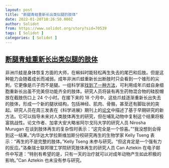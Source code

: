 ```yaml
---
layout: post
title: "断腿青蛙重新长出类似腿的肢体"
date: 2022-01-28T10:26:50.000Z
author: Solidot
from: https://www.solidot.org/story?sid=70539
tags: [ Solidot ]
categories: [ Solidot ]
---
```

<!--1643365610000-->
[断腿青蛙重新长出类似腿的肢体](https://www.solidot.org/story?sid=70539)
------

<div>
非洲爪蛙是身体恢复方面的大师，在蝌蚪时能轻松再生失去的尾巴和后肢。但是这种能力会随着成长而减弱。成年非洲爪蛙重新长出断肢时只会看到一个锥形的尖刺，它更像是爪子而不是腿。一组科学家<a href="https://www.nytimes.com/2022/01/26/science/frogs-grow-limbs-back.html">找到了一种方法</a>，可利用成年爪蛙自身细胞重新长出虽不完美但功能齐全的肢体。研究人员将装有再生药物混合物的硅胶帽放在截肢伤口上 24 个小时。在接下来的 18 个月中，这些爪蛙逐渐重新长出失去的肢体，形成一个新的腿状结构，包括神经、肌肉、骨骼，甚至还有脚趾状的突起。研究人员在周三发表在《科学进展》期刊上的<a href="https://www.science.org/doi/10.1126/sciadv.abj2164">论文</a>中描述了基于早期研究的新方法。它可以指导未来对人类肢体再生的研究，但在哺乳动物中复制这个结果将极富挑战性。论文作者、加拿大安大略省阿尔戈玛大学的研究人员 Nirosha Murugan 在谈到肢体再生的复杂性时表示：“这完全是一个惊喜。”“我没想到会得到这一结果。”内华达大学拉斯维加斯分校研究再生的生物学家 Kelly Tseng 表示：“再生的不是完整的肢体。”Kelly Tseng 未参与研究。“但这肯定是一个强有力的反应。”洛桑瑞士联邦理工学院研究肢体再生的研究人员 Can Aztekin 在电子邮件中写道：“特别有希望的是，只有一天的治疗就可以对成年动物产生如此积极的影响。”Can Aztekin 也未没有参与研究。
</div>
